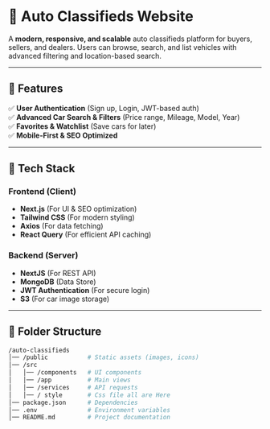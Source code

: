 # 🚗 Auto Classifieds Website

A **modern, responsive, and scalable** auto classifieds platform for buyers, sellers, and dealers. Users can browse, search, and list vehicles with advanced filtering and location-based search.

---

## **📌 Features**

✅ **User Authentication** (Sign up, Login, JWT-based auth)  
✅ **Advanced Car Search & Filters** (Price range, Mileage, Model, Year)  
✅ **Favorites & Watchlist** (Save cars for later)  
✅ **Mobile-First & SEO Optimized**

---

## **🚀 Tech Stack**

### **Frontend (Client)**

- **Next.js** (For UI & SEO optimization)
- **Tailwind CSS** (For modern styling)
- **Axios** (For data fetching)
- **React Query** (For efficient API caching)

### **Backend (Server)**

- **NextJS** (For REST API)
- **MongoDB** (Data Store)
- **JWT Authentication** (For secure login)
- **S3** (For car image storage)

---

## **📂 Folder Structure**

```sh
/auto-classifieds
│── /public           # Static assets (images, icons)
│── /src
│   │── /components   # UI components
│   │── /app          # Main views
│   │── /services     # API requests
│   │── / style       # Css file all are Here
│── package.json      # Dependencies
│── .env              # Environment variables
│── README.md         # Project documentation
```
